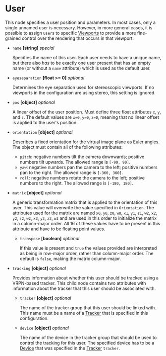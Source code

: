 # User
This node specifies a user position and parameters. In most cases, only a single unnamed user is necessary. However, in more general cases, it is possible to assign `User`s to specific [Viewports](viewport) to provide a more fine-grained control over the rendering that occurs in that viewport.

- `name` **[string]** _special_

  Specifies the name of this user. Each user needs to have a unique name, but there also *has* to be exactly one user present that has an empty name (or without a `name` attribute) which is used as the default user.

- `eyeseparation` **[float >= 0]** _optional_

  Determines the eye separation used for stereoscopic viewports. If no viewports in the configuration are using stereo, this setting is ignored.

- `pos` **[object]** _optional_

  A linear offset of the user position. Must define three float attributes `x`, `y`, and `z`. The default values are `x=0`, `y=0`, `z=0`, meaning that no linear offset is applied to the user's position.

- `orientation` **[object]** _optional_

  Describes a fixed orientation for the virtual image plane as Euler angles. The object must contain all of the following attributes:

  - `pitch`: negative numbers tilt the camera downwards; positive numbers tilt upwards. The allowed range is `[-90, 90]`.
  - `yaw`: negative numbers pan the camera to the left; positive numbers pan to the right. The allowed range is `[-360, 360]`.
  - `roll`: negative numbers rotate the camera to the left; positive numbers to the right. The allowed range is `[-180, 180]`.

- `matrix` **[object]** _optional_

  A generic transformation matrix that is applied to the orientation of this user. This value will overwrite the value specified in `Orientation`. The attributes used for the matrix are named `x0`, `y0`, `z0`, `w0`, `x1`, `y1`, `z1`, `w2`, `x2`, `y2`, `z2`, `w2`, `x3`, `y3`, `z3`, `w3` and are used in this order to initialize the matrix in a column-major order. All 16 of these values have to be present in this attribute and have to be floating point values.

  - `transpose` **[boolean]** _optional_

    If this value is present and `true` the values provided are interpreted as being in row-major order, rather than column-major order. The default is `false`, making the matrix column-major.

- `tracking` **[object]** _optional_

  Provides information about whether this user should be tracked using a VRPN-based tracker. This child node contains two attributes with information about the tracker that this user should be associated with.

  - `tracker` **[object]** _optional_

    The name of the tracker group that this user should be linked with. This name must be a name of a [Tracker](tracker) that is specified in this configuration.

  - `device` **[object]** _optional_

    The name of the device in the tracker group that should be used to control the tracking for this user. The specified device has to be a [Device](device) that was specified in the [Tracker](tracker) `tracker`.
